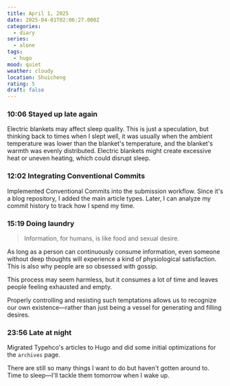 ```yaml
---
title: April 1, 2025
date: 2025-04-01T02:06:27.000Z
categories:
  - diary
series:
  - alone
tags:
  - hugo
mood: quiet
weather: cloudy
location: Shuicheng
rating: 5
draft: false
---
```


### 10:06 Stayed up late again  

Electric blankets may affect sleep quality. This is just a speculation, but thinking back to times when I slept well, it was usually when the ambient temperature was lower than the blanket's temperature, and the blanket's warmth was evenly distributed. Electric blankets might create excessive heat or uneven heating, which could disrupt sleep.  

### 12:02 Integrating Conventional Commits  

Implemented Conventional Commits into the submission workflow. Since it's a blog repository, I added the main article types. Later, I can analyze my commit history to track how I spend my time.  

### 15:19 Doing laundry  

> Information, for humans, is like food and sexual desire.  

As long as a person can continuously consume information, even someone without deep thoughts will experience a kind of physiological satisfaction. This is also why people are so obsessed with gossip.  

This process may seem harmless, but it consumes a lot of time and leaves people feeling exhausted and empty.  

Properly controlling and resisting such temptations allows us to recognize our own existence—rather than just being a vessel for generating and filling desires.  

### 23:56 Late at night  

Migrated Typehco's articles to Hugo and did some initial optimizations for the `archives` page.

There are still so many things I want to do but haven't gotten around to. Time to sleep—I'll tackle them tomorrow when I wake up.
